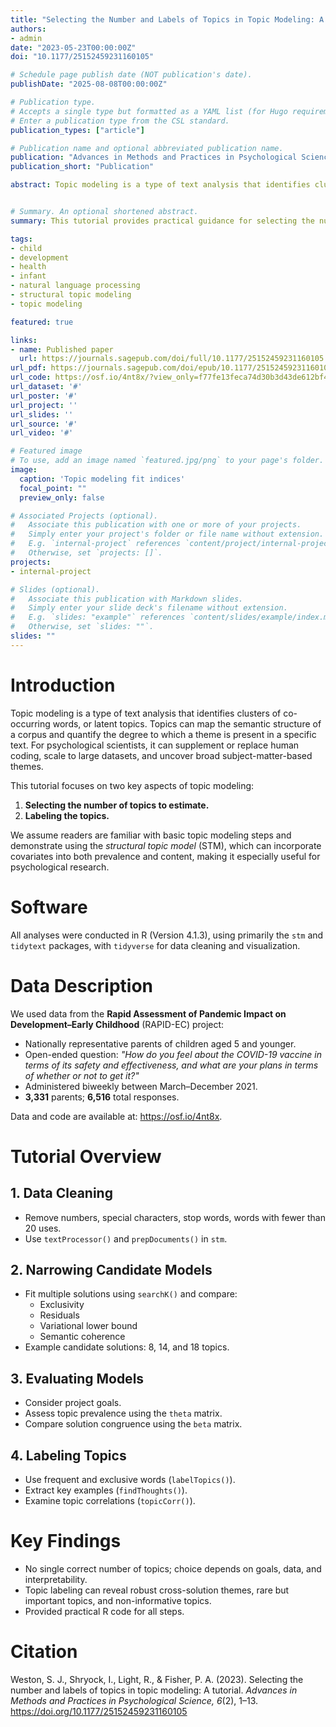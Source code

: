 ```yaml
---
title: "Selecting the Number and Labels of Topics in Topic Modeling: A Tutorial"
authors:
- admin
date: "2023-05-23T00:00:00Z"
doi: "10.1177/25152459231160105"

# Schedule page publish date (NOT publication's date).
publishDate: "2025-08-08T00:00:00Z"

# Publication type.
# Accepts a single type but formatted as a YAML list (for Hugo requirements).
# Enter a publication type from the CSL standard.
publication_types: ["article"]

# Publication name and optional abbreviated publication name.
publication: "Advances in Methods and Practices in Psychological Science"
publication_short: "Publication"

abstract: Topic modeling is a type of text analysis that identifies clusters of co-occurring words, or latent topics. A challenging step of topic modeling is determining the number of topics to extract. This tutorial describes tools researchers can use to identify the number and labels of topics in topic modeling. First, we outline the procedure for narrowing down a large range of models to a select number of candidate models. This procedure involves comparing the large set on fit metrics, including exclusivity, residuals, variational lower bound, and semantic coherence. Next, we describe the comparison of a small number of models using project goals as a guide and information about topic representativeness and solution congruence. Finally, we describe tools for labeling topics, including frequent and exclusive words, key examples, and correlations among topics.


# Summary. An optional shortened abstract.
summary: This tutorial provides practical guidance for selecting the number of topics and labeling them in topic modeling analyses. Using structural topic modeling as an example, we outline quantitative metrics and qualitative tools that help researchers balance statistical fit, interpretability, and project goals.

tags:
- child
- development
- health
- infant
- natural language processing
- structural topic modeling
- topic modeling

featured: true

links:
- name: Published paper
  url: https://journals.sagepub.com/doi/full/10.1177/25152459231160105
url_pdf: https://journals.sagepub.com/doi/epub/10.1177/25152459231160105
url_code: https://osf.io/4nt8x/?view_only=f77fe13feca74d30b3d43de612bf4e62
url_dataset: '#'
url_poster: '#'
url_project: ''
url_slides: ''
url_source: '#'
url_video: '#'

# Featured image
# To use, add an image named `featured.jpg/png` to your page's folder. 
image:
  caption: 'Topic modeling fit indices'
  focal_point: ""
  preview_only: false

# Associated Projects (optional).
#   Associate this publication with one or more of your projects.
#   Simply enter your project's folder or file name without extension.
#   E.g. `internal-project` references `content/project/internal-project/index.md`.
#   Otherwise, set `projects: []`.
projects:
- internal-project

# Slides (optional).
#   Associate this publication with Markdown slides.
#   Simply enter your slide deck's filename without extension.
#   E.g. `slides: "example"` references `content/slides/example/index.md`.
#   Otherwise, set `slides: ""`.
slides: ""
---
```


# Introduction

Topic modeling is a type of text analysis that identifies clusters of co-occurring words, or latent topics. Topics can map the semantic structure of a corpus and quantify the degree to which a theme is present in a specific text. For psychological scientists, it can supplement or replace human coding, scale to large datasets, and uncover broad subject-matter-based themes.

This tutorial focuses on two key aspects of topic modeling:
1. **Selecting the number of topics to estimate.**
2. **Labeling the topics.**

We assume readers are familiar with basic topic modeling steps and demonstrate using the *structural topic model* (STM), which can incorporate covariates into both prevalence and content, making it especially useful for psychological research.

# Software

All analyses were conducted in R (Version 4.1.3), using primarily the `stm` and `tidytext` packages, with `tidyverse` for data cleaning and visualization.

# Data Description

We used data from the **Rapid Assessment of Pandemic Impact on Development–Early Childhood** (RAPID-EC) project:  
- Nationally representative parents of children aged 5 and younger.  
- Open-ended question: *"How do you feel about the COVID-19 vaccine in terms of its safety and effectiveness, and what are your plans in terms of whether or not to get it?"*  
- Administered biweekly between March–December 2021.  
- **3,331** parents; **6,516** total responses.  

Data and code are available at: <https://osf.io/4nt8x>.

# Tutorial Overview

## 1. Data Cleaning
- Remove numbers, special characters, stop words, words with fewer than 20 uses.
- Use `textProcessor()` and `prepDocuments()` in `stm`.

## 2. Narrowing Candidate Models
- Fit multiple solutions using `searchK()` and compare:
  - Exclusivity
  - Residuals
  - Variational lower bound
  - Semantic coherence
- Example candidate solutions: 8, 14, and 18 topics.

## 3. Evaluating Models
- Consider project goals.
- Assess topic prevalence using the `theta` matrix.
- Compare solution congruence using the `beta` matrix.

## 4. Labeling Topics
- Use frequent and exclusive words (`labelTopics()`).
- Extract key examples (`findThoughts()`).
- Examine topic correlations (`topicCorr()`).

# Key Findings

- No single correct number of topics; choice depends on goals, data, and interpretability.
- Topic labeling can reveal robust cross-solution themes, rare but important topics, and non-informative topics.
- Provided practical R code for all steps.

# Citation

Weston, S. J., Shryock, I., Light, R., & Fisher, P. A. (2023). Selecting the number and labels of topics in topic modeling: A tutorial. *Advances in Methods and Practices in Psychological Science, 6*(2), 1–13. https://doi.org/10.1177/25152459231160105
